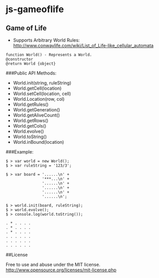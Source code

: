 # js-gameoflife

## Game of Life
+ Supports Arbitrary World Rules: http://www.conwaylife.com/wiki/List_of_Life-like_cellular_automata

```
function World() - Represents a World.
@constructor
@return World {object}
```

###Public API Methods:
+ World.init(string, ruleString)
+ World.getCell(location)
+ World.setCell(location, cell)
+ World.Location(row, col)
+ World.getRules()
+ World.getGeneration()
+ World.getAliveCount()
+ World.getRows()
+ World.getCols()
+ World.evolve()
+ World.toString()
+ World.inBound(location)

###Example:

```
$ > var world = new World();
$ > var ruleString = '123/3';
 
$ > var board = '......\n' +
             	'***...\n' +
             	'......\n' +
             	'......\n' +
             	'......\n' +
             	'......\n';
 
$ > world.init(board, ruleString);
$ > world.evolve();
$ > console.log(world.toString());
 
. * . . . .
. * . . . .
. * . . . .
. . . . . .
. . . . . .
. . . . . .
```

##License

Free to use and abuse under the MIT license.
http://www.opensource.org/licenses/mit-license.php
